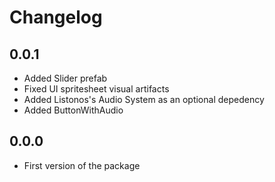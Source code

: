 # Changelog

## 0.0.1
- Added Slider prefab
- Fixed UI spritesheet visual artifacts
- Added Listonos's Audio System as an optional depedency
- Added ButtonWithAudio
## 0.0.0
- First version of the package